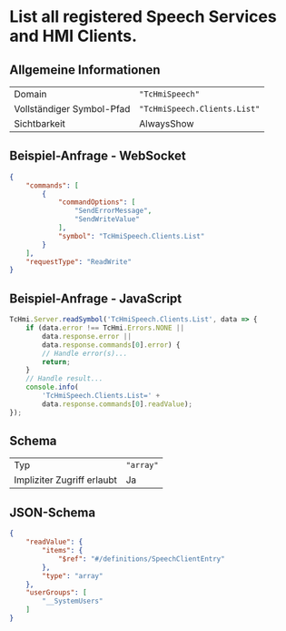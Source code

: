 # List all registered Speech Services and HMI Clients.

## Allgemeine Informationen

|  |  |
| - | - |
| Domain | `"TcHmiSpeech"` |
| Vollständiger Symbol-Pfad | `"TcHmiSpeech.Clients.List"` |
| Sichtbarkeit | AlwaysShow |

## Beispiel-Anfrage - WebSocket

```json
{
    "commands": [
        {
            "commandOptions": [
                "SendErrorMessage",
                "SendWriteValue"
            ],
            "symbol": "TcHmiSpeech.Clients.List"
        }
    ],
    "requestType": "ReadWrite"
}
```

## Beispiel-Anfrage - JavaScript

```javascript
TcHmi.Server.readSymbol('TcHmiSpeech.Clients.List', data => {
    if (data.error !== TcHmi.Errors.NONE ||
        data.response.error ||
        data.response.commands[0].error) {
        // Handle error(s)...
        return;
    }
    // Handle result...
    console.info(
        'TcHmiSpeech.Clients.List=' +
        data.response.commands[0].readValue);
});
```

## Schema

|  |  |
| - | - |
| Typ | `"array"` |
| Impliziter Zugriff erlaubt | Ja |

## JSON-Schema

```json
{
    "readValue": {
        "items": {
            "$ref": "#/definitions/SpeechClientEntry"
        },
        "type": "array"
    },
    "userGroups": [
        "__SystemUsers"
    ]
}
```
